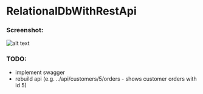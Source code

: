 # RelationalDbWithRestApi

### Screenshot:
![alt text](https://raw.githubusercontent.com/dut00/RelationalDbWithRestApi/master/RelationalDbWithRestApi_site.png)

### TODO:
- implement swagger
- rebuild api (e.g. ../api/customers/5/orders - shows customer orders with id 5)
